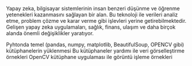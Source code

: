 Yapay zeka, bilgisayar sistemlerinin insan benzeri düşünme ve öğrenme yetenekleri kazanmasını sağlayan bir alan. 
Bu teknoloji ile verileri analiz etme, problem çözme ve karar verme gibi işlevleri yerine getirebilmektedir.
Gelişen yapay zeka uygulamaları, sağlık, finans, ulaşım ve daha birçok alanda önemli değişiklikler yaratıyor.

Pyhtonda temel  (pandas, numpy, matplotlib, BeautifulSoup, OPENCV gibi) kütüphanelerin yüklenmesi
Bu kütüphaneler yardımı ile veri görselleştirme örnekleri
OpenCV kütüphane uygulaması ile görüntü işleme örnekleri
